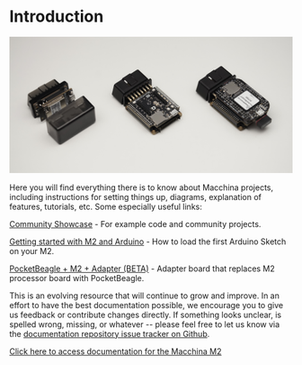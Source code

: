 # Introduction

![](.gitbook/assets/dsc02835.JPG)

Here you will find everything there is to know about Macchina projects, including instructions for setting things up, diagrams, explanation of features, tutorials, etc. Some especially useful links:

[Community Showcase](http://showcase.macchina.cc/) - For example code and community projects.

[Getting started with M2 and Arduino](http://docs.macchina.cc/m2/getting-started/arduino.html) - How to load the first Arduino Sketch on your M2.

[PocketBeagle + M2 + Adapter \(BETA\)](p1-docs/getting-started.md) - Adapter board that replaces M2 processor board with PocketBeagle.

This is an evolving resource that will continue to grow and improve. In an effort to have the best documentation possible, we encourage you to give us feedback or contribute changes directly. If something looks unclear, is spelled wrong, missing, or whatever -- please feel free to let us know via the [documentation repository issue tracker on Github](https://github.com/macchina/docs/issues).

[Click here to access documentation for the Macchina M2](m2-docs/m2.md)

